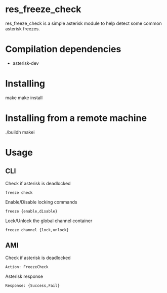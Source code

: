 res_freeze_check
================

res_freeze_check is a simple asterisk module to help detect some common asterisk
freezes.

Compilation dependencies
========================

* asterisk-dev


Installing
==========

make
make install


Installing from a remote machine
================================

./buildh makei


Usage
=====

CLI
---

Check if asterisk is deadlocked

```
freeze check
```


Enable/Disable locking commands

```
freeze {enable,disable}
```

Lock/Unlock the global channel container

```
freeze channel {lock,unlock}
```

AMI
---

Check if asterisk is deadlocked

```
Action: FreezeCheck
```

Asterisk response

```
Response: {Success,Fail}
```
